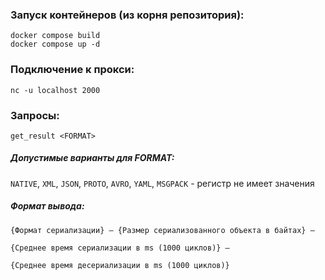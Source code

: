 ### Запуск контейнеров (из корня репозитория): 

```
docker compose build
docker compose up -d
```

### Подключение к прокси:

```
nc -u localhost 2000
```

### Запросы:

```
get_result <FORMAT>
```

##### Допустимые варианты для FORMAT:
`NATIVE`, `XML`, `JSON`, `PROTO`, `AVRO`, `YAML`, `MSGPACK` - регистр не имеет значения

##### Формат вывода:
```
{Формат сериализации} – {Размер сериализованного объекта в байтах} –

{Среднее время сериализации в ms (1000 циклов)} –

{Среднее время десериализации в ms (1000 циклов)}
```
